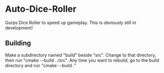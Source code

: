 # Auto-Dice-Roller

Gurps Dice Roller to speed up gameplay. This is obviously still in
development!

## Building

Make a subdirectory named "build" beside "src". Change to that
directory, then run "cmake --build ../src". Any time you want to
rebuild, go to the build directory and run "cmake --build ."